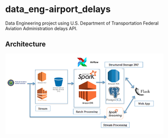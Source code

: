 # data_eng-airport_delays
Data Engineering project using U.S. Department of Transportation Federal Aviation Administration delays API.


## Architecture

![Data Pipeline][architecture]

[architecture]: /images/architecture.png "Data Pipeline"
